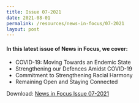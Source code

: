 ```yaml
---
title: Issue 07-2021
date: 2021-08-01
permalink: /resources/news-in-focus/07-2021
layout: post
---
```

#### In this latest issue of News in Focus, we cover:
* COVID-19: Moving Towards an Endemic State
* Strengthening our Defences Amidst COVID-19
* Commitment to Strengthening Racial Harmony
* Remaining Open and Staying Connected


Download:
[News in Focus Issue 07-2021](/files/news-in-focus/2021/News%20In%20Focus%2007-2021.pdf)
